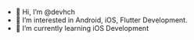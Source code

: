 - 👋 Hi, I’m @devhch
- 👀 I’m interested in Android, iOS, Flutter Development.
- 🌱 I’m currently learning iOS Development

<!---
devhch/devhch is a ✨ special ✨ repository because its `README.md` (this file) appears on your GitHub profile.
You can click the Preview link to take a look at your changes.
--->
